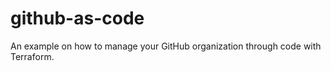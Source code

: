 # github-as-code
An example on how to manage your GitHub organization through code with Terraform.

<!-- BEGINNING OF PRE-COMMIT-TERRAFORM DOCS HOOK -->
<!-- END OF PRE-COMMIT-TERRAFORM DOCS HOOK -->